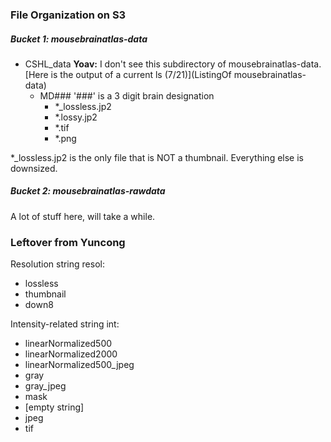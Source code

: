 ### File Organization on S3

##### Bucket 1: mousebrainatlas-data
- CSHL_data  **Yoav:**  I don't see this subdirectory of mousebrainatlas-data. [Here is the output of a current ls (7/21)](ListingOf mousebrainatlas-data)
  - MD###                 '###' is a 3 digit brain designation
    - *_lossless.jp2 
    - *.lossy.jp2    
    - *.tif     
    - *.png    
    
*_lossless.jp2 is the only file that is NOT a thumbnail. Everything else is downsized.

##### Bucket 2: mousebrainatlas-rawdata
A lot of stuff here, will take a while.


### Leftover from Yuncong

Resolution string
resol:
- lossless
- thumbnail
- down8

Intensity-related string
int:
- linearNormalized500
- linearNormalized2000
- linearNormalized500_jpeg
- gray
- gray_jpeg
- mask
- [empty string]
- jpeg
- tif

